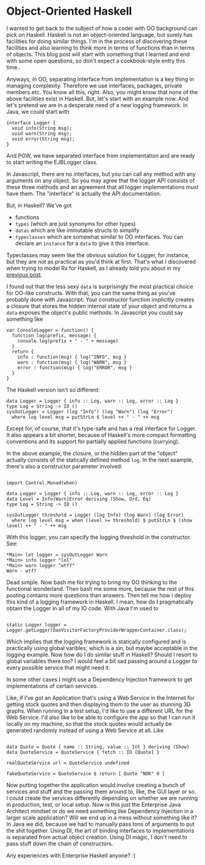# Object-Oriented Haskell

I wanted to get back to the subject of how a coder with OO background
can pick on Haskell. Haskell is not an object-oriented language,
but surely has facilities for doing similar things. I'm in the process
of discovering these facilities and also learning to think more in terms
of functions than in terms of objects. This blog post will start with
something that I learned and end with some open questions, so don't
expect a cookbook-style entry this time..

Anyways, in OO, separating interface from implementation is a key thing 
in managing complexity. Therefore we use interfaces, packages, private members etc. 
You know all this, right. Also, you might know that none of the above
facilities exist in Haskell. But, let's start with an example now. And let's pretend 
we are in a desperate need of a new logging framework. In Java, we could start with

~~~ {.java}
interface Logger {
  void info(String msg);
  void warn(String msg);
  void error(String msg);
}
~~~

And POW, we have separated interface from implementation and are ready
to start writing the EJBLogger class. 

In Javascript, there are no
interfaces, but you can call any method with any arguments on any
object. So you may agree that the logger API consists of these three
methods and an agreement that all logger implementations must have them. The
"interface" is actually the API documentation.

But, in Haskell? We've got

- functions
- `types` (which are just synonyms for other types)
- `datas` which are like immutable structs to simplify
- `typeclasses` which are somewhat similar to OO interfaces. You can
  declare an `instance` for a `data` to give it this interface.

Typeclasses may seem like the obvious solution for Logger, for instance,
but they are not as practical as you'd think at first. That's what I
discovered when trying to model Rx for Haskell, as I already told you
about in my [previous post](http://haskellrescue.blogspot.com/2011/06/rx-for-haskell-my-first-monad.html).

I found out that the less sexy `data` is surprisingly the most practical choice for OO-like constructs. With that, you can the same thing as you've probably done with Javascript: Your constructor function implicitly creates a closure that stores the hidden internal state of your object and returns a `data` exposes the object's public methods. In Javascript you could say something like

~~~ {.javascript}
var ConsoleLogger = function() {
  function log(prefix, message) {
    console.log(prefix + " - " + message)
  }
  return {
    info : function(msg) { log("INFO", msg }
    warn : function(msg) { log("WARN", msg }
    error : function(msg) { log("ERROR", msg }
  }
} 
~~~

The Haskell version isn't so different:

~~~ {.haskell}
data Logger = Logger { info :: Log, warn :: Log, error :: Log }
type Log = String -> IO ()
sysOutLogger = Logger (log "Info") (log "Warn") (log "Error")
  where log level msg = putStrLn $ level ++ " - " ++ msg
~~~

Except for, of course, that it's type-safe and has a real interface for
Logger. It also appears a bit shorter, because of Haskell's more compact
formatting conventions and its support for partially applied functions
(currying).

In the above example, the closure, or the hidden part of the "object" actually consists of the statically defined method `log`. In the next example, there's also a constructor parameter involved:

~~~ {.haskell}

import Control.Monad(when)

data Logger = Logger { info :: Log, warn :: Log, error :: Log }
data Level = Info|Warn|Error deriving (Show, Ord, Eq)
type Log = String -> IO ()

sysOutLogger threshold = Logger (log Info) (log Warn) (log Error)
  where log level msg = when (level >= threshold) $ putStrLn $ (show level) ++ " - " ++ msg

~~~

With this logger, you can specify the logging threshold in the
constructor. See:

~~~ {.haskell}
*Main> let logger = sysOutLogger Warn
*Main> info logger "lol"
*Main> warn logger "wtf?"
Warn - wtf?
~~~

Dead simple. Now bash me for trying to bring my OO thinking to the
functional wonderland. Then bash me some more, because the rest of this posting
contains more questions than answers. Then tell me how I deploy this kind of a logging
framework in Haskell. I mean, how do I pragmatically obtain the Logger
in all of my IO code. With Java I'm used to 

~~~ {.java}

static Logger logger =
Logger.getLogger(DaoVisitorFactoryProviderWrapperContainer.class);

~~~

Which implies that the logging framework is statically configured and
is practically using global varibles, which is a sin, but maybe
acceptable in the logging example. Now how do I do similar stuff in Haskell? Should I resort to
global variables there too? I would feel a bit sad passing around a
Logger to every possible service that might need it. 

In some other cases I might use a
Dependency Injection framework to get implementations of certain
services.
 
Like, if I've got an Application that's using a Web Service in the
Internet for getting stock quotes and then displaying them to the user
as stunning 3D graphs. When running in a test setup, I'd like to use a
different URL for the Web Service. I'd also like to be able to configure
the app so that I can run it locally on my machine, so that the stock
quotes would actually be generated randomly instead of using a Web
Service at all. Like

~~~ .haskell

data Quote = Quote { name :: String, value :: Int } deriving (Show)
data QuoteService = QuoteService { fetch :: IO [Quote] }

realQuoteService url = QuoteService undefined

fakeQuoteService = QuoteService $ return [ Quote "NOK" 0 ]

~~~

Now putting together the application would involve
creating a bunch of services and stuff and the passing them around to,
like, the GUI layer or so. I could create the services differently
depending on whether we are running in production, test, or local setup.
Now is this just the Enterprise Java Architect mindset or do we need
something like Dependency Injection in a larger scale application? Will
we end up in a mess without something like it? In Java we did, because
we had to manually pass tons of arguments to put the shit together.
Using DI, the art of binding interfaces to implementations is separated
from actual object creation. Using DI magic, I don't need to pass stuff down the chain of constructors. 

Any experiences with Enterprise Haskell anyone? :)
